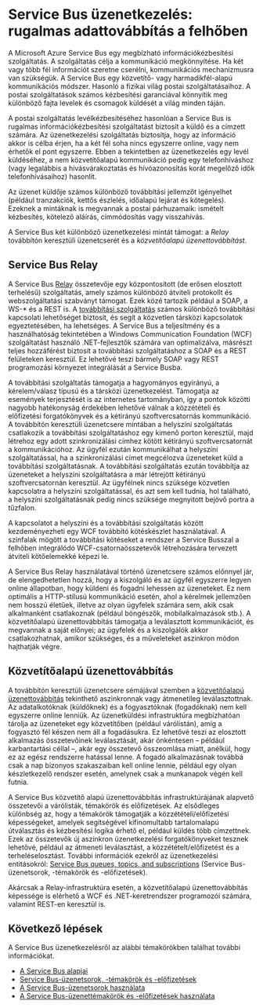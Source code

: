 <properties
    pageTitle="A Service Bus üzenetkezelésének áttekintése | Microsoft Azure"
    description="Service Bus üzenetkezelés: rugalmas adattovábbítás a felhőben"
    services="service-bus"
    documentationCenter=".net"
    authors="sethmanheim"
    manager="timlt"
    editor=""/>

<tags
    ms.service="service-bus"
    ms.workload="na"
    ms.tgt_pltfrm="na"
    ms.devlang="multiple"
    ms.topic="get-started-article"
    ms.date="09/27/2016"
    ms.author="sethm"/>



# <a name="service-bus-messaging:-flexible-data-delivery-in-the-cloud"></a>Service Bus üzenetkezelés: rugalmas adattovábbítás a felhőben

A Microsoft Azure Service Bus egy megbízható információkézbesítési szolgáltatás. A szolgáltatás célja a kommunikáció megkönnyítése. Ha két vagy több fél információt szeretne cserélni, kommunikációs mechanizmusra van szükségük. A Service Bus egy közvetítő- vagy harmadikfél-alapú kommunikációs módszer. Hasonló a fizikai világ postai szolgáltatásaihoz. A postai szolgáltatások számos kézbesítési garanciával könnyítik meg különböző fajta levelek és csomagok küldését a világ minden táján.

A postai szolgáltatás levélkézbesítéséhez hasonlóan a Service Bus is rugalmas információkézbesítési szolgáltatást biztosít a küldő és a címzett számára. Az üzenetkezelési szolgáltatás biztosítja, hogy az információ akkor is célba érjen, ha a két fél soha nincs egyszerre online, vagy nem érhetők el pont egyszerre. Ebben a tekintetben az üzenetkezelés egy levél küldéséhez, a nem közvetítőalapú kommunikáció pedig egy telefonhíváshoz (vagy legalábbis a hívásvárakoztatás és hívóazonosítás korát megelőző idők telefonhívásaihoz) hasonlít.

Az üzenet küldője számos különböző továbbítási jellemzőt igényelhet (például tranzakciók, kettős észlelés, időalapú lejárat és kötegelés). Ezeknek a mintáknak is megvannak a postai párhuzamaik: ismételt kézbesítés, kötelező aláírás, címmódosítás vagy visszahívás.

A Service Bus két különböző üzenetkezelési mintát támogat: a *Relay* továbbítón keresztüli üzenetcserét és a *közvetítőalapú üzenettovábbítást*.

## <a name="service-bus-relay"></a>Service Bus Relay

A Service Bus [Relay](../service-bus-relay/service-bus-relay-overview.md) összetevője egy központosított (de erősen elosztott terhelésű) szolgáltatás, amely számos különböző átviteli protokollt és webszolgáltatási szabványt támogat. Ezek közé tartozik például a SOAP, a WS-* és a REST is. A [továbbítási szolgáltatás](../service-bus-relay/service-bus-dotnet-how-to-use-relay.md) számos különböző továbbítási kapcsolati lehetőséget biztosít, és segít a közvetlen társközi kapcsolatok egyeztetésében, ha lehetséges. A Service Bus a teljesítmény és a használhatóság tekintetében a Windows Communication Foundation (WCF) szolgáltatást használó .NET-fejlesztők számára van optimalizálva, másrészt teljes hozzáférést biztosít a továbbítási szolgáltatáshoz a SOAP és a REST felületeken keresztül. Ez lehetővé teszi bármely SOAP vagy REST programozási környezet integrálását a Service Busba.

A továbbítási szolgáltatás támogatja a hagyományos egyirányú, a kérelem/válasz típusú és a társközi üzenetkezelést. Támogatja az események terjesztését is az internetes tartományban, így a pontok közötti nagyobb hatékonyság érdekében lehetővé válnak a közzétételi és előfizetési forgatókönyvek és a kétirányú szoftvercsatornás kommunikáció. A továbbítón keresztüli üzenetcsere mintában a helyszíni szolgáltatás csatlakozik a továbbítási szolgáltatáshoz egy kimenő porton keresztül, majd létrehoz egy adott szinkronizálási címhez kötött kétirányú szoftvercsatornát a kommunikációhoz. Az ügyfél ezután kommunikálhat a helyszíni szolgáltatással, ha a szinkronizálási címet megcélozva üzeneteket küld a továbbítási szolgáltatásnak. A továbbítási szolgáltatás ezután továbbítja az üzeneteket a helyszíni szolgáltatásra a már létrejött kétirányú szoftvercsatornán keresztül. Az ügyfélnek nincs szüksége közvetlen kapcsolatra a helyszíni szolgáltatással, és azt sem kell tudnia, hol található, a helyszíni szolgáltatásnak pedig nincs szüksége megnyitott bejövő portra a tűzfalon.

A kapcsolatot a helyszíni és a továbbítási szolgáltatás között kezdeményezheti egy WCF továbbító kötéskészlet használatával. A színfalak mögött a továbbítási kötéseket a rendszer a Service Busszal a felhőben integrálódó WCF-csatornaösszetevők létrehozására tervezett átviteli kötőelemekké képezi le.

A Service Bus Relay használatával történő üzenetcsere számos előnnyel jár, de elengedhetetlen hozzá, hogy a kiszolgáló és az ügyfél egyszerre legyen online állapotban, hogy küldeni és fogadni lehessen az üzeneteket. Ez nem optimális a HTTP-stílusú kommunikáció esetén, ahol a kérelmek jellemzően nem hosszú életűek, illetve az olyan ügyfelek számára sem, akik csak alkalmanként csatlakoznak (például böngészők, mobilalkalmazások stb.). A közvetítőalapú üzenettovábbítás támogatja a leválasztott kommunikációt, és megvannak a saját előnyei; az ügyfelek és a kiszolgálók akkor csatlakozhatnak, amikor szükséges, és a műveleteket aszinkron módon hajthatják végre.

## <a name="brokered-messaging"></a>Közvetítőalapú üzenettovábbítás

A továbbítón keresztüli üzenetcsere sémájával szemben a [közvetítőalapú üzenettovábbítás](service-bus-queues-topics-subscriptions.md) tekinthető aszinkronnak vagy átmenetileg leválasztottnak. Az adatalkotóknak (küldőknek) és a fogyasztóknak (fogadóknak) nem kell egyszerre online lenniük. Az üzenetküldési infrastruktúra megbízhatóan tárolja az üzeneteket egy közvetítőben (például várólistán), amíg a fogyasztó fél készen nem áll a fogadásukra. Ez lehetővé teszi az elosztott alkalmazás összetevőinek leválasztását, akár önkéntesen – például karbantartási céllal –, akár egy összetevő összeomlása miatt, anélkül, hogy ez az egész rendszerre hatással lenne. A fogadó alkalmazásnak továbbá csak a nap bizonyos szakaszaiban kell online lennie, például egy olyan készletkezelő rendszer esetén, amelynek csak a munkanapok végén kell futnia.

A Service Bus közvetítő alapú üzenettovábbítás infrastruktúrájának alapvető összetevői a várólisták, témakörök és előfizetések.  Az elsődleges különbség az, hogy a témakörök támogatják a közzétételi/előfizetési képességeket, amelyek segítségével kifinomultabb tartalomalapú útválasztás és kézbesítési logika érhető el, például küldés több címzettnek. Ezek az összetevők új aszinkron üzenetkezelési forgatókönyveket tesznek lehetővé, például az átmeneti leválasztást, a közzétételt/előfizetést és a terheléselosztást. További információk ezekről az üzenetkezelési entitásokról: [Service Bus queues, topics, and subscriptions](service-bus-queues-topics-subscriptions.md) (Service Bus-üzenetsorok, -témakörök és -előfizetések).

Akárcsak a Relay-infrastruktúra esetén, a közvetítőalapú üzenettovábbítás képessége is elérhető a WCF és .NET-keretrendszer programozói számára, valamint REST-en keresztül is.

## <a name="next-steps"></a>Következő lépések

A Service Bus üzenetkezelésről az alábbi témakörökben találhat további információkat.

- [A Service Bus alapjai](service-bus-fundamentals-hybrid-solutions.md)
- [Service Bus-üzenetsorok, -témakörök és -előfizetések](service-bus-queues-topics-subscriptions.md)
- [A Service Bus-üzenetsorok használata](service-bus-dotnet-get-started-with-queues.md)
- [A Service Bus-üzenettémakörök és -előfizetések használata](./service-bus-dotnet-how-to-use-topics-subscriptions.md)
 



<!--HONumber=Oct16_HO3-->


